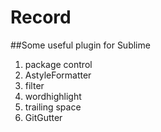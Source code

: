 # Record

##Some useful plugin for Sublime
1. package control
2. AstyleFormatter
3. filter
4. wordhighlight
5. trailing space
6. GitGutter

